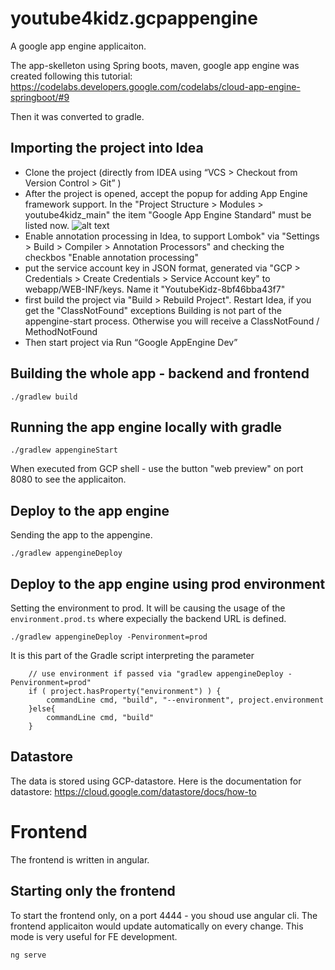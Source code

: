 # youtube4kidz.gcpappengine
A google app engine applicaiton.

The app-skelleton using Spring boots, maven, google app engine was created following this tutorial:
https://codelabs.developers.google.com/codelabs/cloud-app-engine-springboot/#9

Then it was converted to gradle.

## Importing the project into Idea
- Clone the project (directly from IDEA using  “VCS > Checkout from Version Control > Git” )
- After the project is opened, accept the popup for adding App Engine framework support. 
  In the "Project Structure > Modules > youtube4kidz_main" the item "Google App Engine Standard" must be listed now. ![alt text](https://lh3.googleusercontent.com/-g45_fzcF_vI/WxoxihMV8aI/AAAAAAAAALU/eSpwEfo4LbAcHNxffniVFISQrVTvQGXTwCHMYCw/s0/2018-06-08_09-34-33.png)
- Enable annotation processing in Idea, to support Lombok" via "Settings > Build > Compiler > Annotation Processors" and checking the checkbos "Enable annotation processing"
- put the service account key in JSON format, generated via "GCP > Credentials > Create Credentials > Service Account key" to webapp/WEB-INF/keys. Name it "YoutubeKidz-8bf46bba43f7"
- first build the project via "Build > Rebuild Project". Restart Idea, if you get the "ClassNotFound" exceptions
  Building is not part of the appengine-start process. Otherwise you will receive a ClassNotFound / MethodNotFound
- Then start project via Run “Google AppEngine Dev”

## Building the whole app - backend and frontend
```
./gradlew build
```


## Running the app engine locally with gradle
```
./gradlew appengineStart
```
When executed from GCP shell - use the button "web preview" on port 8080 to see the applicaiton.

## Deploy to the app engine 
Sending the app to the appengine.

```
./gradlew appengineDeploy
```

## Deploy to the app engine using prod environment
Setting the environment to prod.
It will be causing the usage of the `environment.prod.ts` where expecially the backend URL is defined.

```
./gradlew appengineDeploy -Penvironment=prod
```

It is this part of the Gradle script interpreting the parameter
```
    // use environment if passed via "gradlew appengineDeploy -Penvironment=prod"
    if ( project.hasProperty("environment") ) {
        commandLine cmd, "build", "--environment", project.environment
    }else{
        commandLine cmd, "build"
    }
```



## Datastore
The data is stored using GCP-datastore. Here is the documentation for datastore: https://cloud.google.com/datastore/docs/how-to


# Frontend
The frontend is written in angular.

## Starting only the frontend
To start the frontend only, on a port 4444 - you shoud use angular cli.
The frontend applicaiton would update automatically on every change.
This mode is very useful for FE development.

```
ng serve
```
